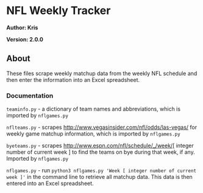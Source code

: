 # NFL Weekly Tracker

**Author: Kris**

**Version: 2.0.0**

## About

These files scrape weekly matchup data from the weekly NFL schedule and then enter the information into an Excel spreadsheet.

### Documentation

`teaminfo.py` - a dictionary of team names and abbreviations, which is imported by `nflgames.py`

`nflteams.py` - scrapes http://www.vegasinsider.com/nfl/odds/las-vegas/ for weekly game matchup information, which is imported by `nflgames.py`

`byeteams.py` - scrapes http://www.espn.com/nfl/schedule/_/week/[ integer number of current week ] to find the teams on bye during that week, if any. Imported by `nflgames.py`

`nflgames.py` - run `python3 nflgames.py 'Week [ integer number of current week ]'` in the command line to retrieve all matchup data. This data is then entered into an Excel spreadsheet.

